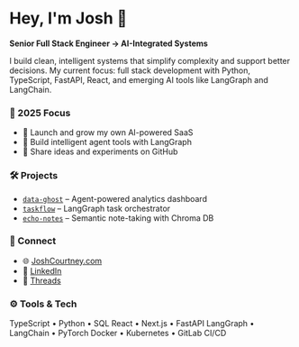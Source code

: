 # Hey, I'm Josh 👋
**Senior Full Stack Engineer → AI-Integrated Systems**

I build clean, intelligent systems that simplify complexity and support better decisions. My current focus: full stack development with Python, TypeScript, FastAPI, React, and emerging AI tools like LangGraph and LangChain.

### 🧠 2025 Focus
- 🎯 Launch and grow my own AI-powered SaaS
- 🤖 Build intelligent agent tools with LangGraph
- 📝 Share ideas and experiments on GitHub

### 🛠️ Projects
- [`data-ghost`](https://github.com/clash402/data-ghost) – Agent-powered analytics dashboard
- [`taskflow`](https://github.com/clash402/taskflow) – LangGraph task orchestrator
- [`echo-notes`](https://github.com/clash402/echo-notes) – Semantic note-taking with Chroma DB

### 🔗 Connect
- 🌐 [JoshCourtney.com](https://joshcourtney.com)
- 💼 [LinkedIn](https://linkedin.com/in/joshcourtney402)
- 🧵 [Threads](https://www.threads.com/@joshrcourtney)

### ⚙️ Tools & Tech
TypeScript • Python • SQL
React • Next.js • FastAPI
LangGraph • LangChain • PyTorch
Docker • Kubernetes • GitLab CI/CD
